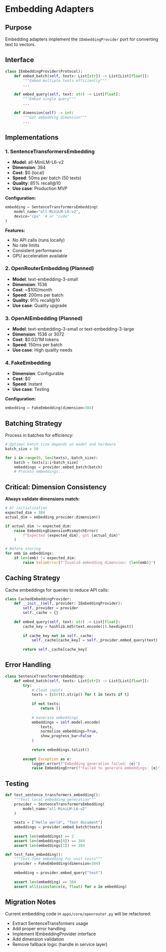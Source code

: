 # Embedding Adapters

## Purpose
Embedding adapters implement the `IEmbeddingProvider` port for converting text to vectors.

## Interface

```python
class IEmbeddingProvider(Protocol):
    def embed_batch(self, texts: List[str]) -> List[List[float]]:
        """Embed multiple texts efficiently"""
        ...
    
    def embed_query(self, text: str) -> List[float]:
        """Embed single query"""
        ...
    
    def dimension(self) -> int:
        """Get embedding dimension"""
        ...
```

## Implementations

### 1. SentenceTransformersEmbedding
- **Model**: all-MiniLM-L6-v2
- **Dimension**: 384
- **Cost**: $0 (local)
- **Speed**: 50ms per batch (50 texts)
- **Quality**: 85% recall@10
- **Use case**: Production MVP

**Configuration:**
```python
embedding = SentenceTransformersEmbedding(
    model_name="all-MiniLM-L6-v2",
    device="cpu"  # or "cuda"
)
```

**Features:**
- No API calls (runs locally)
- No rate limits
- Consistent performance
- GPU acceleration available

### 2. OpenRouterEmbedding (Planned)
- **Model**: text-embedding-3-small
- **Dimension**: 1536
- **Cost**: ~$100/month
- **Speed**: 200ms per batch
- **Quality**: 91% recall@10
- **Use case**: Quality upgrade

### 3. OpenAIEmbedding (Planned)
- **Model**: text-embedding-3-small or text-embedding-3-large
- **Dimension**: 1536 or 3072
- **Cost**: $0.02/1M tokens
- **Speed**: 150ms per batch
- **Use case**: High quality needs

### 4. FakeEmbedding
- **Dimension**: Configurable
- **Cost**: $0
- **Speed**: Instant
- **Use case**: Testing

**Configuration:**
```python
embedding = FakeEmbedding(dimension=384)
```

## Batching Strategy

Process in batches for efficiency:

```python
# Optimal batch size depends on model and hardware
batch_size = 50

for i in range(0, len(texts), batch_size):
    batch = texts[i:i+batch_size]
    embeddings = provider.embed_batch(batch)
    # Process embeddings...
```

## Critical: Dimension Consistency

**Always validate dimensions match:**

```python
# At initialization
expected_dim = 384
actual_dim = embedding_provider.dimension()

if actual_dim != expected_dim:
    raise EmbeddingDimensionMismatchError(
        f"Expected {expected_dim}, got {actual_dim}"
    )

# Before storing
for emb in embeddings:
    if len(emb) != expected_dim:
        raise ValueError(f"Invalid embedding dimension: {len(emb)}")
```

## Caching Strategy

Cache embeddings for queries to reduce API calls:

```python
class CachedEmbeddingProvider:
    def __init__(self, provider: IEmbeddingProvider):
        self._provider = provider
        self._cache = {}
    
    def embed_query(self, text: str) -> List[float]:
        cache_key = hashlib.md5(text.encode()).hexdigest()
        
        if cache_key not in self._cache:
            self._cache[cache_key] = self._provider.embed_query(text)
        
        return self._cache[cache_key]
```

## Error Handling

```python
class SentenceTransformersEmbedding:
    def embed_batch(self, texts: List[str]) -> List[List[float]]:
        try:
            # Clean inputs
            texts = [str(t).strip() for t in texts if t]
            
            if not texts:
                return []
            
            # Generate embeddings
            embeddings = self.model.encode(
                texts,
                normalize_embeddings=True,
                show_progress_bar=False
            )
            
            return embeddings.tolist()
            
        except Exception as e:
            logger.error(f"Embedding generation failed: {e}")
            raise EmbeddingError(f"Failed to generate embeddings: {e}")
```

## Testing

```python
def test_sentence_transformers_embedding():
    """Test local embedding generation"""
    provider = SentenceTransformersEmbedding(
        model_name="all-MiniLM-L6-v2"
    )
    
    texts = ["Hello world", "Test document"]
    embeddings = provider.embed_batch(texts)
    
    assert len(embeddings) == 2
    assert len(embeddings[0]) == 384
    assert len(embeddings[1]) == 384

def test_fake_embedding():
    """Test fake embedding for unit tests"""
    provider = FakeEmbedding(dimension=384)
    
    embedding = provider.embed_query("test")
    
    assert len(embedding) == 384
    assert all(isinstance(x, float) for x in embedding)
```

## Migration Notes

Current embedding code in `apps/core/openrouter.py` will be refactored:
- Extract SentenceTransformers usage
- Add proper error handling
- Implement IEmbeddingProvider interface
- Add dimension validation
- Remove fallback logic (handle in service layer)